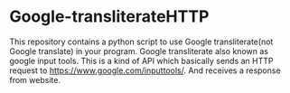 # Google-transliterateHTTP
This repository contains a python script to use Google transliterate(not Google translate) in your program.
Google transliterate also known as google input tools. This is a kind of API which basically sends 
an HTTP request to https://www.google.com/inputtools/. And receives a response from website.
